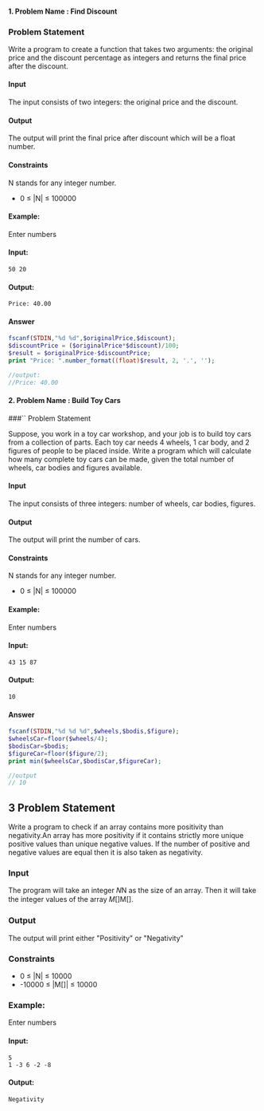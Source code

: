 #### 1. Problem Name : Find Discount
### Problem Statement
Write a program to create a function that takes two arguments: the original price and the discount percentage as integers and returns the final price after the discount.
#### Input
The input consists of two integers: the original price and the discount.
#### Output
The output will print the final price after discount which will be a float number.
#### Constraints
N stands for any integer number.
- 0 ≤ |N| ≤ 100000
#### Example:
Enter numbers
#### Input:

```
50 20
```
#### Output:

```
Price: 40.00
```

#### Answer
```php
fscanf(STDIN,"%d %d",$originalPrice,$discount);
$discountPrice = ($originalPrice*$discount)/100;
$result = $originalPrice-$discountPrice;
print "Price: ".number_format((float)$result, 2, '.', '');

//output:
//Price: 40.00
```

#### 2. Problem Name : Build Toy Cars
###`` Problem Statement

Suppose, you work in a toy car workshop, and your job is to build toy cars from a collection of parts. Each toy car needs 4 wheels, 1 car body, and 2 figures of people to be placed inside. Write a program which will calculate how many complete toy cars can be made, given the total number of wheels, car bodies and figures available.
#### Input
The input consists of three integers: number of wheels, car bodies, figures.
#### Output
The output will print the number of cars.
#### Constraints
N stands for any integer number.
- 0 ≤ |N| ≤ 100000
#### Example:
Enter numbers
#### Input:

```
43 15 87
```
#### Output:

```
10
```

#### Answer
```php
fscanf(STDIN,"%d %d %d",$wheels,$bodis,$figure);
$wheelsCar=floor($wheels/4);
$bodisCar=$bodis;
$figureCar=floor($figure/2);
print min($wheelsCar,$bodisCar,$figureCar);

//output
// 10
```

## 3 Problem Statement

Write a program to check if an array contains more positivity than negativity.An array has more positivity if it contains strictly more unique positive values than unique negative values. If the number of positive and negative values are equal then it is also taken as negativity.

### Input

The program will take an integer 𝑁N as the size of an array. Then it will take the integer values of the array 𝑀[]M[].

### Output

The output will print either "Positivity" or "Negativity"

### Constraints

- 0 ≤ |N| ≤ 10000
- -10000 ≤ |M[]| ≤ 10000

### Example:

Enter numbers

#### Input:

```
5
1 -3 6 -2 -8
```

#### Output:

```
Negativity
```